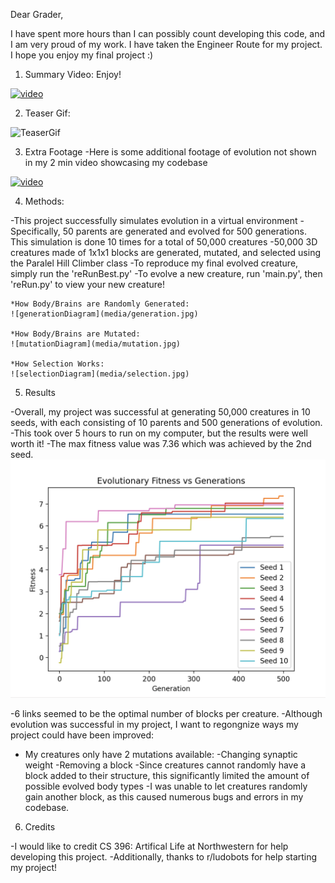 Dear Grader,

I have spent more hours than I can possibly count developing this code,
and I am very proud of my work. I have taken the Engineer Route for my project.
 I hope you enjoy my final project :)

1. Summary Video:
Enjoy!

[![video](https://img.youtube.com/vi/NQgds0gcGyQ/0.jpg)](https://www.youtube.com/watch?v=NQgds0gcGyQ)

2. Teaser Gif:

![TeaserGif](https://media1.giphy.com/media/v1.Y2lkPTc5MGI3NjExZDJmMmU2YTc1MzZiNGMzYzJjMGZmZTdhOTIwZWM0ZjFmNGYyYjgxOSZjdD1n/kujMH5bH7rrjrzEtcf/giphy.gif)

3. Extra Footage
-Here is some additional footage of evolution not shown in my 2 min video showcasing my codebase

[![video](https://img.youtube.com/vi/F_n-Ddp4yso/0.jpg)](https://www.youtube.com/watch?v=F_n-Ddp4yso)

4. Methods:

-This project successfully simulates evolution in a virtual environment
-Specifically, 50 parents are generated and evolved for 500 generations. This simulation is done 10 times for a total of 50,000 creatures
-50,000 3D creatures made of 1x1x1 blocks are generated, mutated, and selected using the Paralel Hill Climber class
-To reproduce my final evolved creature, simply run the 'reRunBest.py'
-To evolve a new creature, run 'main.py', then 'reRun.py' to view your new creature!

    *How Body/Brains are Randomly Generated:
    ![generationDiagram](media/generation.jpg)
    
    *How Body/Brains are Mutated:
    ![mutationDiagram](media/mutation.jpg)

    *How Selection Works:
    ![selectionDiagram](media/selection.jpg)

5. Results

-Overall, my project was successful at generating 50,000 creatures in 10 seeds, with each consisting of 10 parents and 500 generations of evolution.
-This took over 5 hours to run on my computer, but the results were well worth it!
-The max fitness value was 7.36 which was achieved by the 2nd seed.
![resultsDiagram](media/results.png)

-6 links seemed to be the optimal number of blocks per creature.
-Although evolution was successful in my project, I want to regongnize ways my project could have been  improved:
- My creatures only have 2 mutations available:
        -Changing synaptic weight
        -Removing a block
    -Since creatures cannot randomly have a block added to their structure, this significantly limited the amount of possible evolved body types
    -I was unable to let creatures randomly gain another block, as this caused numerous bugs and errors in my codebase.

6. Credits

-I would like to credit CS 396: Artifical Life at Northwestern for help developing this project.
-Additionally, thanks to r/ludobots for help starting my project!
 